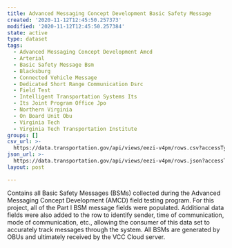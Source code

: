 ```yaml
---
title: Advanced Messaging Concept Development Basic Safety Message
created: '2020-11-12T12:45:50.257373'
modified: '2020-11-12T12:45:50.257384'
state: active
type: dataset
tags:
  - Advanced Messaging Concept Development Amcd
  - Arterial
  - Basic Safety Message Bsm
  - Blacksburg
  - Connected Vehicle Message
  - Dedicated Short Range Communication Dsrc
  - Field Test
  - Intelligent Transportation Systems Its
  - Its Joint Program Office Jpo
  - Northern Virginia
  - On Board Unit Obu
  - Virginia Tech
  - Virginia Tech Transportation Institute
groups: []
csv_url: >-
  https://data.transportation.gov/api/views/eezi-v4pm/rows.csv?accessType=DOWNLOAD
json_url: >-
  https://data.transportation.gov/api/views/eezi-v4pm/rows.json?accessType=DOWNLOAD
layout: post

---
```

Contains all Basic Safety Messages (BSMs) collected during the Advanced Messaging Concept Development (AMCD) field testing program. For this project, all of the Part I BSM message fields were populated. Additional data fields were also added to the row to identify sender, time of communication, mode of communication, etc., allowing the consumer of this data set to accurately track messages through the system. All BSMs are generated by OBUs and ultimately received by the VCC Cloud server.
